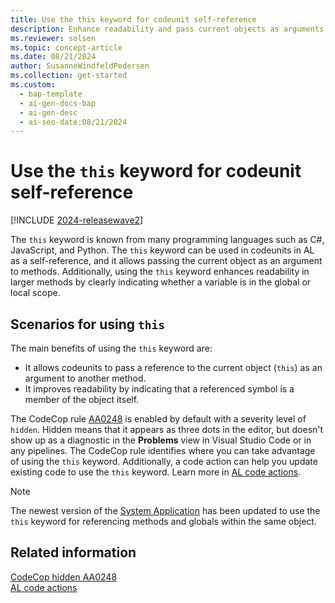 ```yaml
---
title: Use the this keyword for codeunit self-reference
description: Enhance readability and pass current objects as arguments in AL codeunits using the self-reference keyword.
ms.reviewer: solsen
ms.topic: concept-article
ms.date: 08/21/2024
author: SusanneWindfeldPedersen
ms.collection: get-started
ms.custom:
  - bap-template
  - ai-gen-docs-bap
  - ai-gen-desc
  - ai-seo-date:08/21/2024
---
```


# Use the `this` keyword for codeunit self-reference

[!INCLUDE [2024-releasewave2](../includes/2024-releasewave2.md)]

The `this` keyword is known from many programming languages such as C#, JavaScript, and Python. The `this` keyword can be used in codeunits in AL as a self-reference, and it allows passing the current object as an argument to methods. Additionally, using the `this` keyword enhances readability in larger methods by clearly indicating whether a variable is in the global or local scope.

## Scenarios for using `this`

The main benefits of using the `this` keyword are:

- It allows codeunits to pass a reference to the current object (`this`) as an argument to another method.
- It improves readability by indicating that a referenced symbol is a member of the object itself.

The CodeCop rule [AA0248](analyzers/codecop-aa0248.md) is enabled by default with a severity level of `hidden`. Hidden means that it appears as three dots in the editor, but doesn't show up as a diagnostic in the **Problems** view in Visual Studio Code or in any pipelines. The CodeCop rule identifies where you can take advantage of using the `this` keyword. Additionally, a code action can help you update existing code to use the `this` keyword. Learn more in [AL code actions](devenv-code-actions.md).

> [!NOTE]  
> The newest version of the [System Application](/dynamics365/business-central/application/system-application/module/system-application) has been updated to use the `this` keyword for referencing methods and globals within the same object.

## Related information

[CodeCop hidden AA0248](analyzers/codecop-aa0248.md)  
[AL code actions](devenv-code-actions.md)
